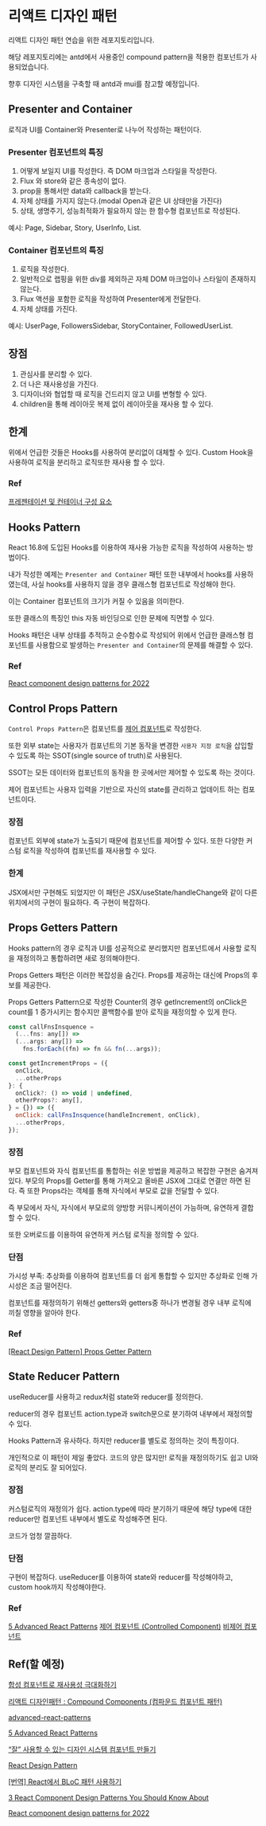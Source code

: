 # 리액트 디자인 패턴

리액트 디자인 패턴 연습을 위한 레포지토리입니다.

해당 레포지토리에는 antd에서 사용중인 compound pattern을 적용한 컴포넌트가 사용되었습니다.

향후 디자인 시스템을 구축할 때 antd과 mui를 참고할 예정입니다.

## Presenter and Container

로직과 UI를 Container와 Presenter로 나누어 작성하는 패턴이다.

### Presenter 컴포넌트의 특징

1. 어떻게 보일지 UI를 작성한다. 즉 DOM 마크업과 스타일을 작성한다.
2. Flux 와 store와 같은 종속성이 없다.
3. prop을 통해서만 data와 callback을 받는다.
4. 자체 상태를 가지지 않는다.(modal Open과 같은 UI 상태만을 가진다)
5. 상태, 생명주기, 성능최적화가 필요하지 않는 한 함수형 컴포넌트로 작성된다.

예시: Page, Sidebar, Story, UserInfo, List.

### Container 컴포넌트의 특징

1.  로직을 작성한다.
2.  일반적으로 랩핑을 위한 div를 제외하곤 자체 DOM 마크업이나 스타일이 존재하지 않는다.
3.  Flux 액션을 포함한 로직을 작성하여 Presenter에게 전달한다.
4.  자체 상태를 가진다.

예시: UserPage, FollowersSidebar, StoryContainer, FollowedUserList.

## 장점

1. 관심사를 분리할 수 있다.
2. 더 나은 재사용성을 가진다.
3. 디자이너와 협업할 때 로직을 건드리지 않고 UI를 변형할 수 있다.
4. children을 통해 레이아웃 복제 없이 레이아웃을 재사용 할 수 있다.

## 한계

위에서 언급한 것들은 Hooks를 사용하여 분리없이 대체할 수 있다. Custom Hook을 사용하여 로직을 분리하고 로직또한 재사용 할 수 있다.

### Ref

[프레젠테이션 및 컨테이너 구성 요소](https://medium.com/@dan_abramov/smart-and-dumb-components-7ca2f9a7c7d0)

## Hooks Pattern

React 16.8에 도입된 Hooks를 이용하여 재사용 가능한 로직을 작성하여 사용하는 방법이다.

내가 작성한 예제는 `Presenter and Container` 패턴 또한 내부에서 hooks를 사용하였는데, 사실 hooks를 사용하지 않을 경우 클래스형 컴포넌트로 작성해야 한다.

이는 Container 컴포넌트의 크기가 커질 수 있음을 의미한다.

또한 클래스의 특징인 this 자동 바인딩으로 인한 문제에 직면할 수 있다.

Hooks 패턴은 내부 상태를 추적하고 순수함수로 작성되어 위에서 언급한 클래스형 컴포넌트를 사용함으로 발생하는 `Presenter and Container`의 문제를 해결할 수 있다.

### Ref

[React component design patterns for 2022](https://blog.logrocket.com/react-component-design-patterns-2022/)

## Control Props Pattern

`Control Props Pattern`은 컴포넌트를 [제어 컴포넌트](https://ko.reactjs.org/docs/forms.html#controlled-components)로 작성한다.

또한 외부 state는 사용자가 컴포넌트의 기본 동작을 변경한 `사용자 지정 로직`을 삽입할 수 있도록 하는 SSOT(single source of truth)로 사용된다.

SSOT는 모든 데이터와 컴포넌트의 동작을 한 곳에서만 제어할 수 있도록 하는 것이다.

제어 컴포넌트는 사용자 입력을 기반으로 자신의 state를 관리하고 업데이트 하는 컴포넌트이다.

### 장점

컴포넌트 외부에 state가 노출되기 때문에 컴포넌트를 제어할 수 있다. 또한 다양한 커스텀 로직을 작성하여 컴포넌트를 재사용할 수 있다.

### 한계

JSX에서만 구현해도 되었지만 이 패턴은 JSX/useState/handleChange와 같이 다른 위치에서의 구현이 필요하다. 즉 구현이 복잡하다.

## Props Getters Pattern

Hooks pattern의 경우 로직과 UI를 성공적으로 분리했지만 컴포넌트에서 사용할 로직을 재정의하고 통합하려면 새로 정의해야한다.

Props Getters 패턴은 이러한 복잡성을 숨긴다. Props를 제공하는 대신에 Props의 후보를 제공한다.

Props Getters Pattern으로 작성한 Counter의 경우 getIncrement의 onClick은 count를 1 증가시키는 함수지만 콜백함수를 받아 로직을 재정의할 수 있게 한다.

```js
const callFnsInsquence =
  (...fns: any[]) =>
  (...args: any[]) =>
    fns.forEach((fn) => fn && fn(...args));

const getIncrementProps = ({
  onClick,
  ...otherProps
}: {
  onClick?: () => void | undefined,
  otherProps?: any[],
} = {}) => ({
  onClick: callFnsInsquence(handleIncrement, onClick),
  ...otherProps,
});
```

### 장점

부모 컴포넌트와 자식 컴포넌트를 통합하는 쉬운 방법을 제공하고 복잡한 구현은 숨겨져있다. 부모의 Props를 Getter를 통해 가져오고 올바른 JSX에 그대로 연결만 하면 된다. 즉 또한 Props라는 객체를 통해 자식에서 부모로 값을 전달할 수 있다.

즉 부모에서 자식, 자식에서 부모로의 양방향 커뮤니케이션이 가능하며, 유연하게 결합할 수 있다.

또한 오버로드를 이용하여 유연하게 커스텀 로직을 정의할 수 있다.

### 단점

가시성 부족: 추상화를 이용하여 컴포넌트를 더 쉽게 통합할 수 있지만 추상화로 인해 가시성은 조금 떨어진다.

컴포넌트를 재정의하기 위해선 getters와 getters중 하나가 변경될 경우 내부 로직에 끼칠 영향을 알아야 한다.

### Ref

[[React Design Pattern] Props Getter Pattern](https://simsimjae.medium.com/react-design-pattern-props-getter-pattern-5d3cf6f0b495)

## State Reducer Pattern

useReducer를 사용하고 redux처럼 state와 reducer를 정의한다.

reducer의 경우 컴포넌트 action.type과 switch문으로 분기하여 내부에서 재정의할 수 있다.

Hooks Pattern과 유사하다. 하지만 reducer를 별도로 정의하는 것이 특징이다.

개인적으로 이 패턴이 제일 좋았다. 코드의 양은 많지만! 로직을 재정의하기도 쉽고 UI와 로직의 분리도 잘 되어있다.

### 장점

커스텀로직의 재정의가 쉽다. action.type에 따라 분기하기 때문에 해당 type에 대한 reducer만 컴포넌트 내부에서 별도로 작성해주면 된다.

코드가 엄청 깔끔하다.

### 단점

구현이 복잡하다. useReducer를 이용하여 state와 reducer를 작성해야하고, custom hook까지 작성해야한다.

### Ref

[5 Advanced React Patterns](https://javascript.plainenglish.io/5-advanced-react-patterns-a6b7624267a6)
[제어 컴포넌트 (Controlled Component)](https://ko.reactjs.org/docs/forms.html#controlled-components)
[비제어 컴포넌트](https://ko.reactjs.org/docs/uncontrolled-components.html)

## Ref(할 예정)

[합성 컴포넌트로 재사용성 극대화하기](https://fe-developers.kakaoent.com/2022/220731-composition-component/)

[리액트 디자인패턴 : Compound Components (컴파운드 컴포넌트 패턴)](https://itchallenger.tistory.com/m/266)

[advanced-react-patterns](https://github.com/alexis-regnaud/advanced-react-patterns)

[5 Advanced React Patterns](https://javascript.plainenglish.io/5-advanced-react-patterns-a6b7624267a6)

[“잘” 사용할 수 있는 디자인 시스템 컴포넌트 만들기](https://team.modusign.co.kr/%EC%9E%98-%EC%82%AC%EC%9A%A9%ED%95%A0-%EC%88%98-%EC%9E%88%EB%8A%94-%EB%94%94%EC%9E%90%EC%9D%B8-%EC%8B%9C%EC%8A%A4%ED%85%9C-%EC%BB%B4%ED%8F%AC%EB%84%8C%ED%8A%B8-%EB%A7%8C%EB%93%A4%EA%B8%B0-7387b40f547a)

[React Design Pattern](https://www.youtube.com/playlist?list=PLEtjGa9VEukOfsH6OSC0VBNbOPiyfOsw0)

[\[번역\] React에서 BLoC 패턴 사용하기](https://github.com/sbyeol3/articles/issues/15)

[3 React Component Design Patterns You Should Know About](https://blog.openreplay.com/3-react-component-design-patterns-you-should-know-about)

[React component design patterns for 2022](https://blog.logrocket.com/react-component-design-patterns-2022/)
